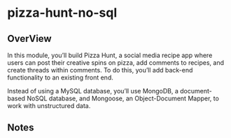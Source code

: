 # pizza-hunt-no-sql

## OverView
In this module, you’ll build Pizza Hunt, a social media recipe app where users can post their creative spins on pizza, add comments to recipes, and create threads within comments. To do this, you’ll add back-end functionality to an existing front end.

Instead of using a MySQL database, you’ll use MongoDB, a document-based NoSQL database, and Mongoose, an Object-Document Mapper, to work with unstructured data.

## Notes